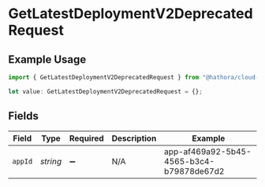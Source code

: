 # GetLatestDeploymentV2DeprecatedRequest

## Example Usage

```typescript
import { GetLatestDeploymentV2DeprecatedRequest } from "@hathora/cloud-sdk-typescript/models/operations";

let value: GetLatestDeploymentV2DeprecatedRequest = {};
```

## Fields

| Field                                    | Type                                     | Required                                 | Description                              | Example                                  |
| ---------------------------------------- | ---------------------------------------- | ---------------------------------------- | ---------------------------------------- | ---------------------------------------- |
| `appId`                                  | *string*                                 | :heavy_minus_sign:                       | N/A                                      | app-af469a92-5b45-4565-b3c4-b79878de67d2 |